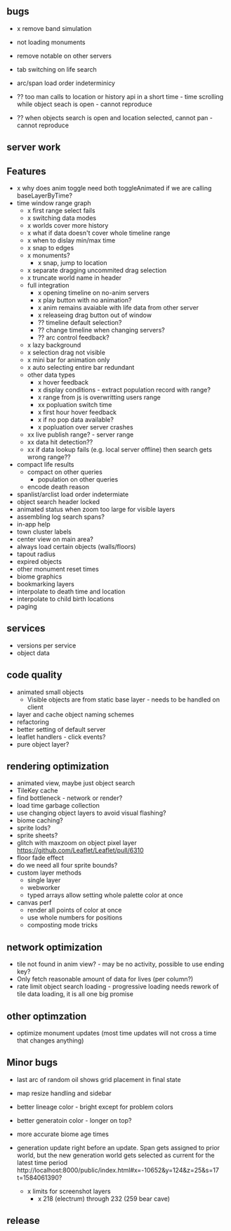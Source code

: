 ## bugs
- x remove band simulation
- not loading monuments
- remove notable on other servers
- tab switching on life search
- arc/span load order indeterminicy

- ?? too man calls to location or history api in a short time - time scrolling while object seach is open - cannot reproduce
- ?? when objects search is open and location selected, cannot pan - cannot reproduce

## server work

## Features
- x why does anim toggle need both toggleAnimated if we are calling baseLayerByTime?
- time window range graph
  - x first range select fails
  - x switching data modes
  - x worlds cover more history
  - x what if data doesn't cover whole timeline range
  - x when to dislay min/max time
  - x snap to edges
  - x monuments?
    - x snap, jump to location
  - x separate dragging uncommited drag selection
  - x truncate world name in header
  - full integration
    - x opening timeline on no-anim servers
    - x play button with no animation?
    - x anim remains avaiable with life data from other server
    - x releaseing drag button out of window
    - ?? timeline default selection?
    - ?? change timeline when changing servers?
    - ?? arc control feedback?
  - x lazy background
  - x selection drag not visible
  - x mini bar for animation only
  - x auto selecting entire bar redundant
  - other data types
    - x hover feedback
    - x display conditions - extract population record with range?
    - x range from js is overwritting users range
    - xx popluation switch time
    - x first hour hover feedback
    - x if no pop data available?
    - x popluation over server crashes
  - xx live publish range? - server range
  - xx data hit detection??
  - xx if data lookup fails (e.g. local server offline) then search gets wrong range??
- compact life results
  - compact on other queries
    - population on other queries
  - encode death reason
- spanlist/arclist load order indetermiate
- object search header locked
- animated status when zoom too large for visible layers
- assembling log search spans?
- in-app help
- town cluster labels
- center view on main area?
- always load certain objects (walls/floors)
- tapout radius
- expired objects
- other monument reset times
- biome graphics
- bookmarking layers
- interpolate to death time and location
- interpolate to child birth locations
- paging

## services
- versions per service
- object data

## code quality
- animated small objects
  - Visible objects are from static base layer - needs to be handled on client
- layer and cache object naming schemes
- refactoring
- better setting of default server
- leaflet handlers - click events?
- pure object layer?


## rendering optimization
- animated view, maybe just object search
- TileKey cache
- find bottleneck - network or render?
- load time garbage collection
- use changing object layers to avoid visual flashing?
- biome caching?
- sprite lods?
- sprite sheets?
- glitch with maxzoom on object pixel layer https://github.com/Leaflet/Leaflet/pull/6310
- floor fade effect
- do we need all four sprite bounds?
- custom layer methods
  - single layer
  - webworker
  - typed arrays allow setting whole palette color at once
- canvas perf
  - render all points of color at once
  - use whole numbers for positions
  - composting mode tricks

## network optimization
- tile not found in anim view? - may be no activity, possible to use ending key?
- Only fetch reasonable amount of data for lives (per column?)
- rate limit object search loading - progressive loading needs rework of tile data loading, it is all one big promise

## other optimzation
- optimize monument updates (most time updates will not cross a time that changes anything)

## Minor bugs
- last arc of random oil shows grid placement in final state
- map resize handling and sidebar
- better lineage color - bright except for problem colors
- better generatoin color - longer on top?
- more accurate biome age times
- generation update right before an update. Span gets assigned to prior world, but the new generation world gets selected as current for the latest time period
  http://localhost:8000/public/index.html#x=-10652&y=124&z=25&s=17
  t=1584061390?

  - x limits for screenshot layers
    - x 218 (electrum) through 232 (259 bear cave)

## release
